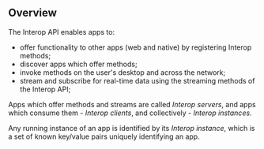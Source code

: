 ## Overview

The Interop API enables apps to:

- offer functionality to other apps (web and native) by registering Interop methods;
- discover apps which offer methods;
- invoke methods on the user's desktop and across the network;
- stream and subscribe for real-time data using the streaming methods of the Interop API;

Apps which offer methods and streams are called *Interop servers*, and apps which consume them - *Interop clients*, and collectively - *Interop instances*.

<glue42 name="diagram" image="../../../../images/interop/interop.gif">

Any running instance of an app is identified by its *Interop instance*, which is a set of known key/value pairs uniquely identifying an app.